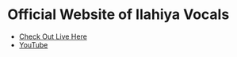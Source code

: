 # Official Website of Ilahiya Vocals
* [Check Out Live Here](https://ilahiya-solutions.github.io/ilahiya-vocals/index.html) 
* [YouTube](https://www.youtube.com/channel/UCPit_yTd30CGXqqZLwQk2Ug)
